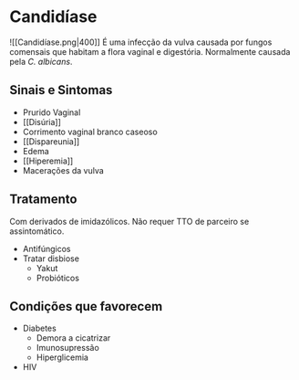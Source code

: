 # Candidíase
![[Candidíase.png|400]]
É uma infecção da vulva causada por fungos comensais que habitam a flora vaginal e digestória. Normalmente causada pela *C. albicans*.

## Sinais e Sintomas
- Prurido Vaginal
- [[Disúria]]
- Corrimento vaginal branco caseoso
- [[Dispareunia]]
- Edema
- [[Hiperemia]]
- Macerações da vulva

## Tratamento
Com derivados de imidazólicos. Não requer TTO de parceiro se assintomático.


- Antifúngicos
- Tratar disbiose
	- Yakut
	- Probióticos

## Condições que favorecem
- Diabetes
	- Demora a cicatrizar
	- Imunosupressão
	- Hiperglicemia
- HIV